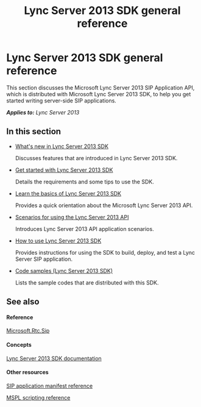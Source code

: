 ﻿---
title: Lync Server 2013 SDK general reference
TOCTitle: Lync Server 2013 SDK general reference
ms:assetid: 4b981db9-fa3a-4bc1-98bc-ba0aee7827b6
ms:mtpsurl: https://msdn.microsoft.com/en-us/library/Dn439057(v=office.15)
ms:contentKeyID: 57096210
ms.date: 02/11/2016
mtps_version: v=office.15
---

# Lync Server 2013 SDK general reference

This section discusses the Microsoft Lync Server 2013 SIP Application API, which is distributed with Microsoft Lync Server 2013 SDK, to help you get started writing server-side SIP applications.


_**Applies to:** Lync Server 2013_

## In this section

  - [What's new in Lync Server 2013 SDK](what-s-new-in-lync-server-2013-sdk.md)
    
    Discusses features that are introduced in Lync Server 2013 SDK.

  - [Get started with Lync Server 2013 SDK](get-started-with-lync-server-2013-sdk.md)
    
    Details the requirements and some tips to use the SDK.

  - [Learn the basics of Lync Server 2013 SDK](learn-the-basics-of-lync-server-2013-sdk.md)
    
    Provides a quick orientation about the Microsoft Lync Server 2013 API.

  - [Scenarios for using the Lync Server 2013 API](scenarios-for-using-the-lync-server-2013-api.md)
    
    Introduces Lync Server 2013 API application scenarios.

  - [How to use Lync Server 2013 SDK](how-to-use-lync-server-2013-sdk.md)
    
    Provides instructions for using the SDK to build, deploy, and test a Lync Server SIP application.

  - [Code samples (Lync Server 2013 SDK)](code-samples-lync-server-2013-sdk.md)
    
    Lists the sample codes that are distributed with this SDK.

## See also

#### Reference

[Microsoft.Rtc.Sip](https://msdn.microsoft.com/en-us/library/jj266253\(v=office.15\))

#### Concepts

[Lync Server 2013 SDK documentation](lync-server-2013-sdk-documentation.md)

#### Other resources

[SIP application manifest reference](https://msdn.microsoft.com/en-us/library/dn439110\(v=office.15\))

[MSPL scripting reference](https://msdn.microsoft.com/en-us/library/hh364711\(v=office.15\))

